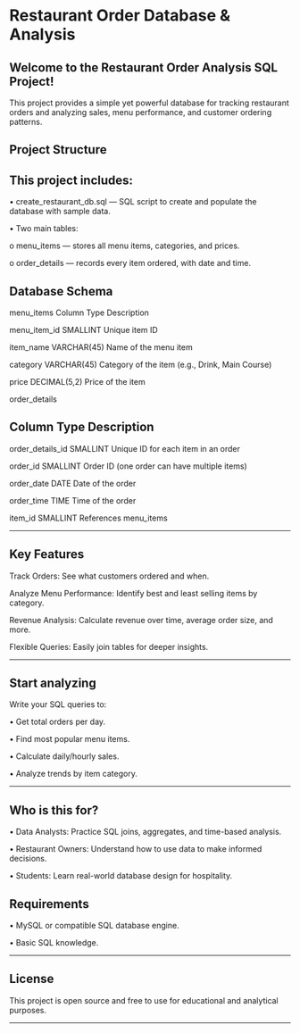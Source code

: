 # Restaurant Order Database & Analysis
## Welcome to the Restaurant Order Analysis SQL Project! 
This project provides a simple yet powerful database for tracking restaurant orders and analyzing sales, menu performance, and customer ordering patterns.
## Project Structure
## This project includes:
•	create_restaurant_db.sql — SQL script to create and populate the database with sample data.

•	Two main tables:

o	menu_items — stores all menu items, categories, and prices.

o	order_details — records every item ordered, with date and time.
## Database Schema
menu_items
Column	Type	Description

menu_item_id	SMALLINT	Unique item ID

item_name	VARCHAR(45)	Name of the menu item

category	VARCHAR(45)	Category of the item (e.g., Drink, Main Course)

price	DECIMAL(5,2)	Price of the item

order_details
## Column	Type	Description
order_details_id	SMALLINT	Unique ID for each item in an order

order_id	SMALLINT	Order ID (one order can have multiple items)

order_date	DATE	Date of the order

order_time	TIME	Time of the order

item_id	SMALLINT	References menu_items
________________________________________
## Key Features
 Track Orders: See what customers ordered and when.
 
 Analyze Menu Performance: Identify best and least selling items by category.
 
Revenue Analysis: Calculate revenue over time, average order size, and more.

Flexible Queries: Easily join tables for deeper insights.
________________________________________
 
## Start analyzing
Write your SQL queries to:

•	Get total orders per day.

•	Find most popular menu items.

•	Calculate daily/hourly sales.

•	Analyze trends by item category.
________________________________________
## Who is this for?
•	Data Analysts: Practice SQL joins, aggregates, and time-based analysis.

•	Restaurant Owners: Understand how to use data to make informed decisions.

•	Students: Learn real-world database design for hospitality.

## Requirements
•	MySQL or compatible SQL database engine.

•	Basic SQL knowledge.
________________________________________
## License

This project is open source and free to use for educational and analytical purposes.
________________________________________

